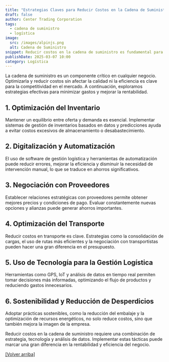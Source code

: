 ```yaml
---
title: "Estrategias Claves para Reducir Costos en la Cadena de Suministro"
draft: false
author: Center Trading Corporation
tags:
  - cadena de suministro
  - logística
image:
  src: /images/alpinjs.png
  alt: Cadena de Suministro
snippet: Reducir costos en la cadena de suministro es fundamental para mejorar la eficiencia y rentabilidad de cualquier empresa. Descubre estrategias efectivas para optimizar recursos y minimizar gastos.
publishDate: 2025-03-07 10:00
category: Logística
---
```


La cadena de suministro es un componente crítico en cualquier negocio. Optimizarla y reducir costos sin afectar la calidad ni la eficiencia es clave para la competitividad en el mercado. A continuación, exploramos estrategias efectivas para minimizar gastos y mejorar la rentabilidad.

## 1. Optimización del Inventario
Mantener un equilibrio entre oferta y demanda es esencial. Implementar sistemas de gestión de inventarios basados en datos y predicciones ayuda a evitar costos excesivos de almacenamiento o desabastecimiento.

## 2. Digitalización y Automatización
El uso de software de gestión logística y herramientas de automatización puede reducir errores, mejorar la eficiencia y disminuir la necesidad de intervención manual, lo que se traduce en ahorros significativos.

## 3. Negociación con Proveedores
Establecer relaciones estratégicas con proveedores permite obtener mejores precios y condiciones de pago. Evaluar constantemente nuevas opciones y alianzas puede generar ahorros importantes.

## 4. Optimización del Transporte
Reducir costos en transporte es clave. Estrategias como la consolidación de cargas, el uso de rutas más eficientes y la negociación con transportistas pueden hacer una gran diferencia en el presupuesto.

## 5. Uso de Tecnología para la Gestión Logística
Herramientas como GPS, IoT y análisis de datos en tiempo real permiten tomar decisiones más informadas, optimizando el flujo de productos y reduciendo gastos innecesarios.

## 6. Sostenibilidad y Reducción de Desperdicios
Adoptar prácticas sostenibles, como la reducción del embalaje y la optimización de recursos energéticos, no solo reduce costos, sino que también mejora la imagen de la empresa.

Reducir costos en la cadena de suministro requiere una combinación de estrategia, tecnología y análisis de datos. Implementar estas tácticas puede marcar una gran diferencia en la rentabilidad y eficiencia del negocio.

<a href="#top">[Volver arriba]</a>
```


